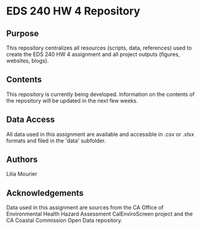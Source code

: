 # EDS 240 HW 4 Repository

## Purpose

This repository centralizes all resources (scripts, data, references) used to create the EDS 240 HW 4 assignment and all project outputs (figures, websites, blogs).

## Contents

This repository is currently being developed. Information on the contents of the repository will be updated in the next few weeks.

## Data Access

All data used in this assignment are available and accessible in .csv or .xlsx formats and filed in the 'data' subfolder.

## Authors

Lilia Mourier

## Acknowledgements

Data used in this assignment are sources from the CA Office of Environmental Health Hazard Assessment CalEnviroScreen project and the CA Coastal Commission Open Data repository.
